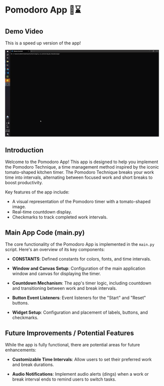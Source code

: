 # Pomodoro App 🍅⌛

## Demo Video

This is a speed up version of the app!

<img src="https://github.com/JessieChiu1/Angela_Yu_Python/blob/main/Day28_PomodoroApp/Pomodoro-demo.gif" width="800px" alt="Pomodoro App Demo"/>

## Introduction

Welcome to the Pomodoro App! This app is designed to help you implement the Pomodoro Technique, a time management method inspired by the iconic tomato-shaped kitchen timer. The Pomodoro Technique breaks your work time into intervals, alternating between focused work and short breaks to boost productivity.

Key features of the app include:

- A visual representation of the Pomodoro timer with a tomato-shaped image.
- Real-time countdown display.
- Checkmarks to track completed work intervals.

## Main App Code (main.py)

The core functionality of the Pomodoro App is implemented in the `main.py` script. Here's an overview of its key components:

- **CONSTANTS**: Defined constants for colors, fonts, and time intervals.

- **Window and Canvas Setup**: Configuration of the main application window and canvas for displaying the timer.

- **Countdown Mechanism**: The app's timer logic, including countdown and transitioning between work and break intervals.

- **Button Event Listeners**: Event listeners for the "Start" and "Reset" buttons.

- **Widget Setup**: Configuration and placement of labels, buttons, and checkmarks.

## Future Improvements / Potential Features

While the app is fully functional, there are potential areas for future enhancements:

- **Customizable Time Intervals**: Allow users to set their preferred work and break durations.

- **Audio Notifications**: Implement audio alerts (dings) when a work or break interval ends to remind users to switch tasks.
